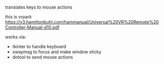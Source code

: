 translates keys to mouse actions

this is vrpark https://v3.hamiltonbuhl.com/hammanual/Universal%20VR%20Remote%20Controller-Manual-d10.pdf

works via:
- tkinter to handle keyboard
- swaymsg to focus and make window sticky
- dotool to send mouse actions
